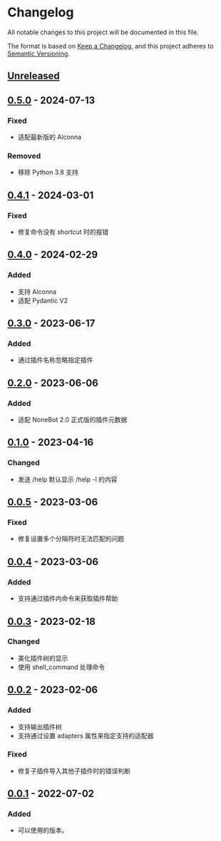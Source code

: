 # Changelog

All notable changes to this project will be documented in this file.

The format is based on [Keep a Changelog](https://keepachangelog.com/zh-CN/1.0.0/),
and this project adheres to [Semantic Versioning](https://semver.org/lang/zh-CN/spec/v2.0.0.html).

## [Unreleased]

## [0.5.0] - 2024-07-13

### Fixed

- 适配最新版的 Alconna

### Removed

- 移除 Python 3.8 支持

## [0.4.1] - 2024-03-01

### Fixed

- 修复命令没有 shortcut 时的报错

## [0.4.0] - 2024-02-29

### Added

- 支持 Alconna
- 适配 Pydantic V2

## [0.3.0] - 2023-06-17

### Added

- 通过插件名称忽略指定插件

## [0.2.0] - 2023-06-06

### Added

- 适配 NoneBot 2.0 正式版的插件元数据

## [0.1.0] - 2023-04-16

### Changed

- 发送 /help 默认显示 /help -l 的内容

## [0.0.5] - 2023-03-06

### Fixed

- 修复设置多个分隔符时无法匹配的问题

## [0.0.4] - 2023-03-06

### Added

- 支持通过插件内命令来获取插件帮助

## [0.0.3] - 2023-02-18

### Changed

- 美化插件树的显示
- 使用 shell_command 处理命令

## [0.0.2] - 2023-02-06

### Added

- 支持输出插件树
- 支持通过设置 adapters 属性来指定支持的适配器

### Fixed

- 修复子插件导入其他子插件时的错误判断

## [0.0.1] - 2022-07-02

### Added

- 可以使用的版本。

[unreleased]: https://github.com/he0119/nonebot-plugin-treehelp/compare/v0.5.0...HEAD
[0.5.0]: https://github.com/he0119/nonebot-plugin-treehelp/compare/v0.4.1...v0.5.0
[0.4.1]: https://github.com/he0119/nonebot-plugin-treehelp/compare/v0.4.0...v0.4.1
[0.4.0]: https://github.com/he0119/nonebot-plugin-treehelp/compare/v0.3.0...v0.4.0
[0.3.0]: https://github.com/he0119/nonebot-plugin-treehelp/compare/v0.2.0...v0.3.0
[0.2.0]: https://github.com/he0119/nonebot-plugin-treehelp/compare/v0.1.0...v0.2.0
[0.1.0]: https://github.com/he0119/nonebot-plugin-treehelp/compare/v0.0.5...v0.1.0
[0.0.5]: https://github.com/he0119/nonebot-plugin-treehelp/compare/v0.0.4...v0.0.5
[0.0.4]: https://github.com/he0119/nonebot-plugin-treehelp/compare/v0.0.3...v0.0.4
[0.0.3]: https://github.com/he0119/nonebot-plugin-treehelp/compare/v0.0.2...v0.0.3
[0.0.2]: https://github.com/he0119/nonebot-plugin-treehelp/compare/v0.0.1...v0.0.2
[0.0.1]: https://github.com/he0119/nonebot-plugin-treehelp/releases/tag/v0.0.1
